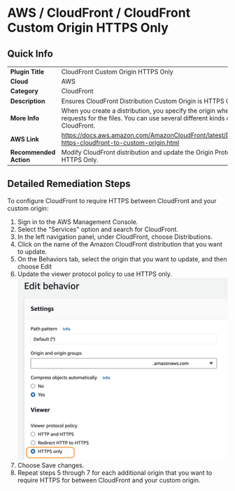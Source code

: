 # AWS / CloudFront / CloudFront Custom Origin HTTPS Only

## Quick Info

| | |
|-|-|
| **Plugin Title** | CloudFront Custom Origin HTTPS Only |
| **Cloud** | AWS |
| **Category** | CloudFront |
| **Description** | Ensures CloudFront Distribution Custom Origin is HTTPS Only. |
| **More Info** | When you create a distribution, you specify the origin where CloudFront sends requests for the files. You can use several different kinds of origins with CloudFront. |
| **AWS Link** | https://docs.aws.amazon.com/AmazonCloudFront/latest/DeveloperGuide/using-https-cloudfront-to-custom-origin.html |
| **Recommended Action** | Modify CloudFront distribution and update the Origin Protocol Policy setting to HTTPS Only. |

## Detailed Remediation Steps
To configure CloudFront to require HTTPS between CloudFront and your custom origin:
1. Sign in to the AWS Management Console.
2. Select the "Services" option and search for CloudFront.
3. In the left navigation panel, under CloudFront, choose Distributions.
4. Click on the name of the Amazon CloudFront distribution that you want to update.
5. On the Behaviors tab, select the origin that you want to update, and then choose Edit
6. Update the viewer protocol policy to use HTTPS only.</br> <img src="/resources/aws/cloudfront/cloudfront-custom-origin-https-only/step6.png"/>
7. Choose Save changes.
8. Repeat steps 5 through 7 for each additional origin that you want to require HTTPS for between CloudFront and your custom origin.


